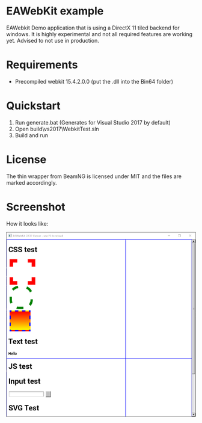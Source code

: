 # EAWebKit example

EAWebkit Demo application that is using a DirectX 11 tiled backend for windows. It is highly experimental and not all required features are working yet. Advised to not use in production.

# Requirements

* Precompiled webkit 15.4.2.0.0 (put the .dll into the Bin64 folder)

# Quickstart

1. Run generate.bat (Generates for Visual Studio 2017 by default)
2. Open build\vs2017\WebkitTest.sln
3. Build and run

# License

The thin wrapper from BeamNG is licensed under MIT and the files are marked accordingly.

# Screenshot

How it looks like:

![alt text](https://raw.githubusercontent.com/beamng/eawebkit_demo/master/contrib/screen.png)
